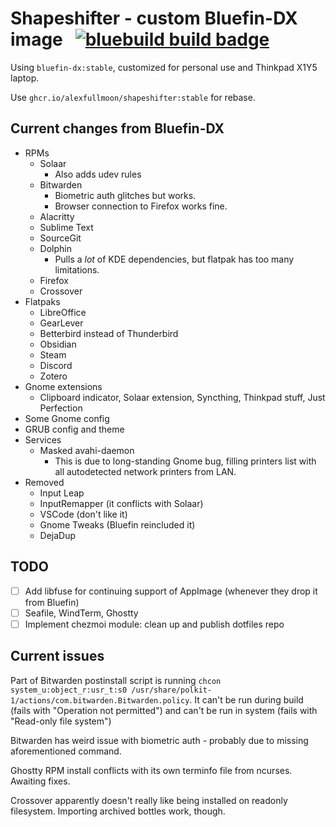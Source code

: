 # Shapeshifter - custom Bluefin-DX image &nbsp; [![bluebuild build badge](https://github.com/alexfullmoon/shapeshifter/actions/workflows/build.yml/badge.svg)](https://github.com/alexfullmoon/shapeshifter/actions/workflows/build.yml)

Using `bluefin-dx:stable`, customized for personal use and Thinkpad X1Y5 laptop.  

Use `ghcr.io/alexfullmoon/shapeshifter:stable` for rebase.

## Current changes from Bluefin-DX

- RPMs
  - Solaar
    - Also adds udev rules
  - Bitwarden
    - Biometric auth glitches but works.
    - Browser connection to Firefox works fine.
  - Alacritty
  - Sublime Text
  - SourceGit
  - Dolphin
    - Pulls a *lot* of KDE dependencies, but flatpak has too many limitations.
  - Firefox
  - Crossover
- Flatpaks
  - LibreOffice
  - GearLever
  - Betterbird instead of Thunderbird
  - Obsidian
  - Steam
  - Discord
  - Zotero
- Gnome extensions
  - Clipboard indicator, Solaar extension, Syncthing, Thinkpad stuff, Just Perfection
- Some Gnome config
- GRUB config and theme
- Services
  - Masked avahi-daemon
    - This is due to long-standing Gnome bug, filling printers list with all autodetected network printers from LAN.
- Removed
  - Input Leap
  - InputRemapper (it conflicts with Solaar)
  - VSCode (don't like it)
  - Gnome Tweaks (Bluefin reincluded it)
  - DejaDup

## TODO

- [ ] Add libfuse for continuing support of AppImage (whenever they drop it from Bluefin)
- [ ] Seafile, WindTerm, Ghostty
- [ ] Implement chezmoi module: clean up and publish dotfiles repo
 
## Current issues

Part of Bitwarden postinstall script is running `chcon system_u:object_r:usr_t:s0 /usr/share/polkit-1/actions/com.bitwarden.Bitwarden.policy`. It can't be run during build (fails with "Operation not permitted") and can't be run in system (fails with "Read-only file system")

Bitwarden has weird issue with biometric auth - probably due to missing aforementioned command.

Ghostty RPM install conflicts with its own terminfo file from ncurses. Awaiting fixes.

Crossover apparently doesn't really like being installed on readonly filesystem. Importing archived bottles work, though.
